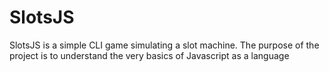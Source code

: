 # SlotsJS
SlotsJS is a simple CLI game simulating a slot machine. The purpose of the project is to understand the very basics of Javascript as a language

